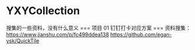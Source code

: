 # YXYCollection
搜集的一些资料，没有什么意义
=== 项目 01 钉钉打卡对应方案 ===
资料搜集：
https://www.jianshu.com/p/fc499ddea138
https://github.com/egan-ysk/QuickTile
